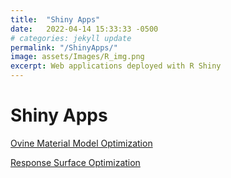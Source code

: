 ```yaml
---
title:  "Shiny Apps"
date:   2022-04-14 15:33:33 -0500
# categories: jekyll update
permalink: "/ShinyApps/"
image: assets/Images/R_img.png
excerpt: Web applications deployed with R Shiny
---
```


# Shiny Apps
[Ovine Material Model Optimization](https://inglis-lu-orthomech.shinyapps.io/Mtl_Opt_Vis/)

[Response Surface Optimization](https://inglis-lu-orthomech.shinyapps.io/Resp_Surf_Opt/)
